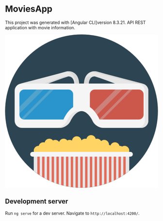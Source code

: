 # MoviesApp

This project was generated with [Angular CLI]version 8.3.21. 
API REST application with movie information.

![alt text](https://github.com/icarpio/MoviesApp/blob/master/src/assets/img/icon.png)

## Development server

Run `ng serve` for a dev server. Navigate to `http://localhost:4200/`. 


